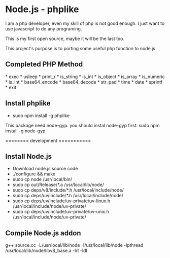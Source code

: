 <h1>Node.js - phplike</h1>

I am a php developer, even my skill of php is not good enough.
I just want to use javascript to do any programing.

This is my first open source, maybe it will be the last too.

This project's purpose is to  porting some useful php function to node.js


<h2>Completed PHP Method</h2>
* exec
* usleep
* print_r
* is_string
* is_int
* is_object
* is_array
* is_numeric
* is_int
* base64_encode
* base64_decode
* str_pad
* time
* date
* sprintf
* exit

<h2>Install phplike</h2>

* sudo npm install -g phplike

This package need node-gyp. you should instal node-gyp first.
sudo npm install -g node-gyp

 ======== development ===========

<h2>Install Node.js</h2>

<ul>
    <li>Download node.js source code</li>
    <li>./configure && make </li>
    <li>sudo cp node /usr/local/bin/</li>
    <li>sudo cp out/Release/*.a /usr/local/lib/node/</li>
    <li>sudo cp deps/v8/include/*.h /usr/local/include/node/</li>
    <li>sudo cp deps/uv/include/*.h /usr/local/include/node/</li>
    <li>sudo cp deps/uv/include/uv-private/uv-linux.h /usr/local/include/node/uv-private/</li>
    <li>sudo cp deps/uv/include/uv-private/uv-unix.h /usr/local/include/node/uv-private/</li>

</ul>

<h2>Compile Node.js addon</h2>
g++ source.cc  -L/usr/local/lib/node -I/usr/local/lib/node  -lpthread /usr/local/lib/node/libv8_base.a -lrt  -ldl  

